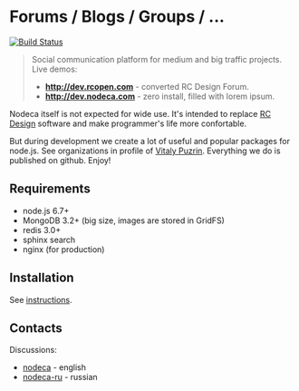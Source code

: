 Forums / Blogs / Groups /  ...
==============================

[![Build Status](https://travis-ci.org/nodeca/nodeca.svg?branch=master)](https://travis-ci.org/nodeca/nodeca)

> Social communication platform for medium and big traffic projects. Live demos:
>
> - **http://dev.rcopen.com** - converted RC Design Forum.
> - **http://dev.nodeca.com** - zero install, filled with lorem ipsum.

Nodeca itself is not expected for wide use. It's intended to replace
[RC Design](http://forum.rcdesign.ru) software and make programmer's life more
confortable.

But during development we create a lot of useful and popular packages for
node.js. See organizations in profile of
[Vitaly Puzrin](https://github.com/puzrin/). Everything we do is published on
github. Enjoy!


Requirements
------------

- node.js 6.7+
- MongoDB 3.2+ (big size, images are stored in GridFS)
- redis 3.0+
- sphinx search
- nginx (for production)


Installation
------------

See [instructions](https://github.com/nodeca/nodeca/blob/master/INSTALL.md).


Contacts
--------

Discussions:

- [nodeca](https://groups.google.com/group/nodeca/) - english
- [nodeca-ru](https://groups.google.com/group/nodeca-ru/) - russian
